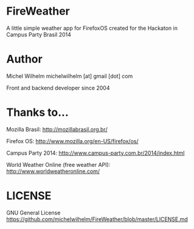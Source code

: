 FireWeather
===========

A little simple weather app for FirefoxOS created for the Hackaton in Campus Party Brasil 2014

Author
======

Michel Wilhelm michelwilhelm [at] gmail [dot] com

Front and backend developer since 2004

Thanks to...
============

Mozilla Brasil: <http://mozillabrasil.org.br/>

Firefox OS: <http://www.mozilla.org/en-US/firefox/os/>

Campus Party 2014: <http://www.campus-party.com.br/2014/index.html>

World Weather Online (free weather API): <http://www.worldweatheronline.com/>

LICENSE
=======
GNU General License <https://github.com/michelwilhelm/FireWeather/blob/master/LICENSE.md>